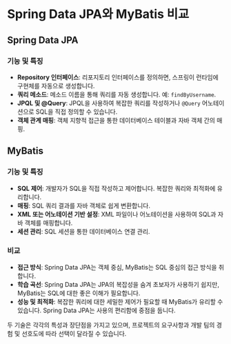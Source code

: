 # Spring Data JPA와 MyBatis 비교

## Spring Data JPA

### 기능 및 특징
- **Repository 인터페이스**: 리포지토리 인터페이스를 정의하면, 스프링이 런타임에 구현체를 자동으로 생성합니다.
- **쿼리 메소드**: 메소드 이름을 통해 쿼리를 자동 생성합니다. 예: `findByUsername`.
- **JPQL 및 @Query**: JPQL을 사용하여 복잡한 쿼리를 작성하거나 `@Query` 어노테이션으로 SQL을 직접 정의할 수 있습니다.
- **객체 관계 매핑**: 객체 지향적 접근을 통한 데이터베이스 테이블과 자바 객체 간의 매핑.

## MyBatis

### 기능 및 특징
- **SQL 제어**: 개발자가 SQL을 직접 작성하고 제어합니다. 복잡한 쿼리와 최적화에 유리합니다.
- **매핑**: SQL 쿼리 결과를 자바 객체로 쉽게 변환합니다.
- **XML 또는 어노테이션 기반 설정**: XML 파일이나 어노테이션을 사용하여 SQL과 자바 객체를 매핑합니다.
- **세션 관리**: SQL 세션을 통한 데이터베이스 연결 관리.

### 비교
- **접근 방식**: Spring Data JPA는 객체 중심, MyBatis는 SQL 중심의 접근 방식을 취합니다.
- **학습 곡선**: Spring Data JPA는 JPA의 복잡성을 숨겨 초보자가 사용하기 쉽지만, MyBatis는 SQL에 대한 좋은 이해가 필요합니다.
- **성능 및 최적화**: 복잡한 쿼리에 대한 세밀한 제어가 필요할 때 MyBatis가 유리할 수 있습니다. Spring Data JPA는 사용의 편리함에 중점을 둡니다.

두 기술은 각각의 특성과 장단점을 가지고 있으며, 프로젝트의 요구사항과 개발 팀의 경험 및 선호도에 따라 선택이 달라질 수 있습니다.
